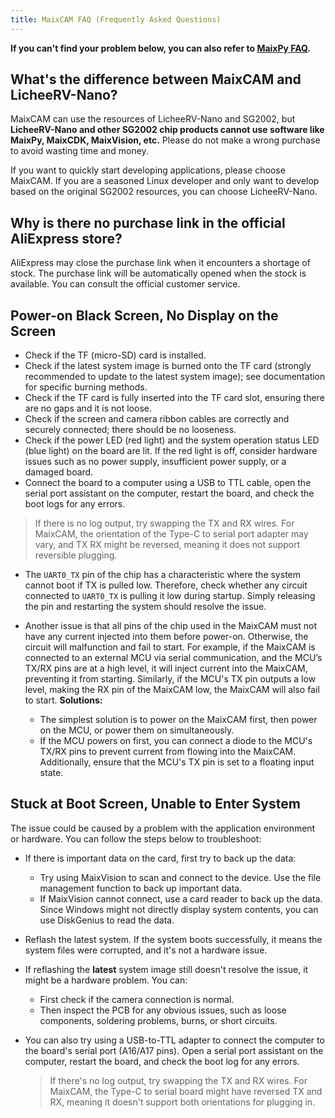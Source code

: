 ```yaml
---
title: MaixCAM FAQ (Frequently Asked Questions)
---
```


**If you can't find your problem below, you can also refer to [MaixPy FAQ](https://wiki.sipeed.com/maixpy/doc/zh/faq.html).**

## What's the difference between MaixCAM and LicheeRV-Nano?

MaixCAM can use the resources of LicheeRV-Nano and SG2002, but **LicheeRV-Nano and other SG2002 chip products cannot use software like MaixPy, MaixCDK, MaixVision, etc.** Please do not make a wrong purchase to avoid wasting time and money.

If you want to quickly start developing applications, please choose MaixCAM. If you are a seasoned Linux developer and only want to develop based on the original SG2002 resources, you can choose LicheeRV-Nano.

## Why is there no purchase link in the official AliExpress store?

AliExpress may close the purchase link when it encounters a shortage of stock. The purchase link will be automatically opened when the stock is available. You can consult the official customer service.


## Power-on Black Screen, No Display on the Screen

* Check if the TF (micro-SD) card is installed.
* Check if the latest system image is burned onto the TF card (strongly recommended to update to the latest system image); see documentation for specific burning methods.
* Check if the TF card is fully inserted into the TF card slot, ensuring there are no gaps and it is not loose.
* Check if the screen and camera ribbon cables are correctly and securely connected; there should be no looseness.
* Check if the power LED (red light) and the system operation status LED (blue light) on the board are lit. If the red light is off, consider hardware issues such as no power supply, insufficient power supply, or a damaged board.
* Connect the board to a computer using a USB to TTL cable, open the serial port assistant on the computer, restart the board, and check the boot logs for any errors.
> If there is no log output, try swapping the TX and RX wires. For MaixCAM, the orientation of the Type-C to serial port adapter may vary, and TX RX might be reversed, meaning it does not support reversible plugging.
- The `UART0_TX` pin of the chip has a characteristic where the system cannot boot if TX is pulled low. Therefore, check whether any circuit connected to `UART0_TX` is pulling it low during startup. Simply releasing the pin and restarting the system should resolve the issue.  
 
- Another issue is that all pins of the chip used in the MaixCAM must not have any current injected into them before power-on. Otherwise, the circuit will malfunction and fail to start. For example, if the MaixCAM is connected to an external MCU via serial communication, and the MCU’s TX/RX pins are at a high level, it will inject current into the MaixCAM, preventing it from starting. Similarly, if the MCU's TX pin outputs a low level, making the RX pin of the MaixCAM low, the MaixCAM will also fail to start.
**Solutions:**
  - The simplest solution is to power on the MaixCAM first, then power on the MCU, or power them on simultaneously.
  - If the MCU powers on first, you can connect a diode to the MCU's TX/RX pins to prevent current from flowing into the MaixCAM. Additionally, ensure that the MCU's TX pin is set to a floating input state.



## Stuck at Boot Screen, Unable to Enter System

The issue could be caused by a problem with the application environment or hardware. You can follow the steps below to troubleshoot:

* If there is important data on the card, first try to back up the data:
  * Try using MaixVision to scan and connect to the device. Use the file management function to back up important data.
  * If MaixVision cannot connect, use a card reader to back up the data. Since Windows might not directly display system contents, you can use DiskGenius to read the data.

* Reflash the latest system. If the system boots successfully, it means the system files were corrupted, and it's not a hardware issue.

* If reflashing the **latest** system image still doesn't resolve the issue, it might be a hardware problem. You can:
  * First check if the camera connection is normal.
  * Then inspect the PCB for any obvious issues, such as loose components, soldering problems, burns, or short circuits.

* You can also try using a USB-to-TTL adapter to connect the computer to the board's serial port (A16/A17 pins). Open a serial port assistant on the computer, restart the board, and check the boot log for any errors.
  > If there's no log output, try swapping the TX and RX wires. For MaixCAM, the Type-C to serial board might have reversed TX and RX, meaning it doesn't support both orientations for plugging in.

